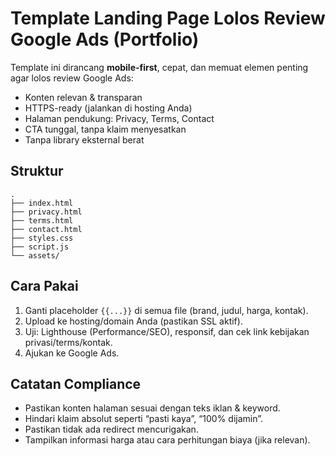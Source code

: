 # Template Landing Page Lolos Review Google Ads (Portfolio)

Template ini dirancang **mobile-first**, cepat, dan memuat elemen penting agar lolos review Google Ads:
- Konten relevan & transparan
- HTTPS-ready (jalankan di hosting Anda)
- Halaman pendukung: Privacy, Terms, Contact
- CTA tunggal, tanpa klaim menyesatkan
- Tanpa library eksternal berat

## Struktur
```
.
├── index.html
├── privacy.html
├── terms.html
├── contact.html
├── styles.css
├── script.js
└── assets/
```

## Cara Pakai
1. Ganti placeholder `{{...}}` di semua file (brand, judul, harga, kontak).
2. Upload ke hosting/domain Anda (pastikan SSL aktif).
3. Uji: Lighthouse (Performance/SEO), responsif, dan cek link kebijakan privasi/terms/kontak.
4. Ajukan ke Google Ads.

## Catatan Compliance
- Pastikan konten halaman sesuai dengan teks iklan & keyword.
- Hindari klaim absolut seperti “pasti kaya”, “100% dijamin”.
- Pastikan tidak ada redirect mencurigakan.
- Tampilkan informasi harga atau cara perhitungan biaya (jika relevan).
